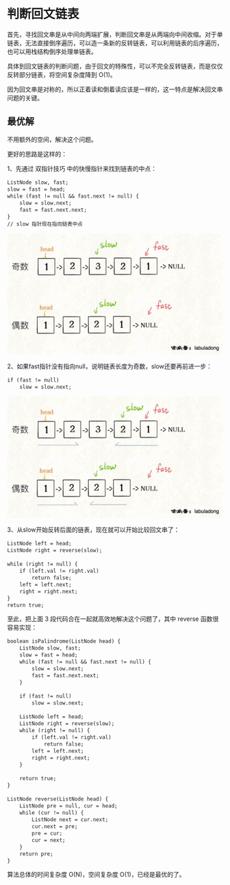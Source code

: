 # 判断回文链表

首先，寻找回文串是从中间向两端扩展，判断回文串是从两端向中间收缩。对于单链表，无法直接倒序遍历，可以造一条新的反转链表，可以利用链表的后序遍历，也可以用栈结构倒序处理单链表。

具体到回文链表的判断问题，由于回文的特殊性，可以不完全反转链表，而是仅仅反转部分链表，将空间复杂度降到 O(1)。

因为回文串是对称的，所以正着读和倒着读应该是一样的，这一特点是解决回文串问题的关键。

## 最优解

不用额外的空间，解决这个问题。

更好的思路是这样的：

1、先通过 双指针技巧 中的快慢指针来找到链表的中点：

```
ListNode slow, fast;
slow = fast = head;
while (fast != null && fast.next != null) {
    slow = slow.next;
    fast = fast.next.next;
}
// slow 指针现在指向链表中点
```

![](imgs/1.jpg)

2、如果fast指针没有指向null，说明链表长度为奇数，slow还要再前进一步：

```
if (fast != null)
    slow = slow.next;
```

![](imgs/2.jpg)

3、从slow开始反转后面的链表，现在就可以开始比较回文串了：

```
ListNode left = head;
ListNode right = reverse(slow);

while (right != null) {
    if (left.val != right.val)
        return false;
    left = left.next;
    right = right.next;
}
return true;
```

至此，把上面 3 段代码合在一起就高效地解决这个问题了，其中 reverse 函数很容易实现：

```
boolean isPalindrome(ListNode head) {
    ListNode slow, fast;
    slow = fast = head;
    while (fast != null && fast.next != null) {
        slow = slow.next;
        fast = fast.next.next;
    }
    
    if (fast != null)
        slow = slow.next;
    
    ListNode left = head;
    ListNode right = reverse(slow);
    while (right != null) {
        if (left.val != right.val)
            return false;
        left = left.next;
        right = right.next;
    }
    
    return true;
}

ListNode reverse(ListNode head) {
    ListNode pre = null, cur = head;
    while (cur != null) {
        ListNode next = cur.next;
        cur.next = pre;
        pre = cur;
        cur = next;
    }
    return pre;
}
```

算法总体的时间复杂度 O(N)，空间复杂度 O(1)，已经是最优的了。